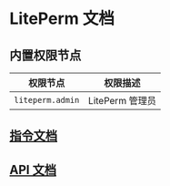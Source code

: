 # LitePerm 文档

## 内置权限节点

| 权限节点         | 权限描述        |
| ---------------- | --------------- |
| `liteperm.admin` | LitePerm 管理员 |

## [指令文档](./docs/commands)

## [API 文档](./docs/API)
